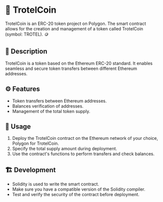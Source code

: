 # 🚀 TrotelCoin

TrotelCoin is an ERC-20 token project on Polygon. The smart contract allows for the creation and management of a token called TrotelCoin (symbol: TROTEL). 🪙

## 📝 Description

TrotelCoin is a token based on the Ethereum ERC-20 standard. It enables seamless and secure token transfers between different Ethereum addresses.

## ⚙️ Features

- Token transfers between Ethereum addresses.
- Balances verification of addresses.
- Management of the total token supply.

## 🧰 Usage

1. Deploy the TrotelCoin contract on the Ethereum network of your choice, Polygon for TrotelCoin.
2. Specify the total supply amount during deployment.
3. Use the contract's functions to perform transfers and check balances.

## 🏗️ Development

- Solidity is used to write the smart contract.
- Make sure you have a compatible version of the Solidity compiler.
- Test and verify the security of the contract before deployment.
